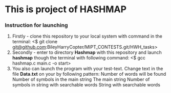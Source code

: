 # This is project of HASHMAP

### Instruction for launching
1.  Firstly - clone this repository to your local system with command in the terminal:
    <$ git clone git@github.com:BileyHarryCopter/MIPT_CONTESTS.git/HWH_tasks>
2.  Secondly - enter to directory **Hashmap** with this repository and launch **hashmap** though the terminal with following command:
    <$ gcc hashmap.c main.c -o start>
3.  You also can launch the program with your test-text. Change text in the file **Data.txt** on your by following pattern:
    Number of words will be found
    Number of symbols in the main string
    The main string
    Number of symbols in string with searchable words
    String with searchable words
